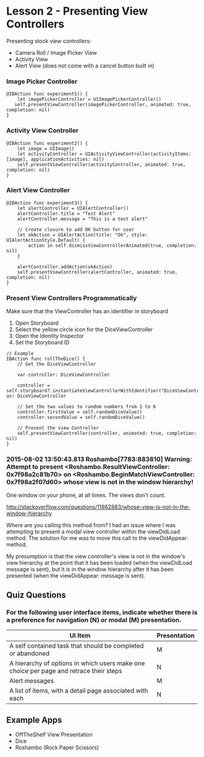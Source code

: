 # Lesson 2 - Presenting View Controllers

Presenting stock view controllers:

* Camera Roll / Image Picker View
* Activity View
* Alert View (does not come with a cancel button built in)

### Image Picker Controller
```
@IBAction func experiment1() {
	let imagePickerController = UIImagePickerController()
   self.presentViewController(imagePickerController, animated: true, completion: nil)
}
```  

### Activity View Controller

```  
@IBAction func experiment2() {
	let image = UIImage()
	let activityController = UIActivityViewController(activityItems: [image], applicationActivities: nil)
	self.presentViewController(activityController, animated: true, completion: nil)        
}
```    

### Alert View Controller

```
@IBAction func experiment3() {
	let alertController = UIAlertController()
	alertController.title = "Test Alert"
	alertController.message = "This is a test alert"
        
	// Create closure to add OK button for user
	let okAction = UIAlertAction(title: "Ok", style: UIAlertActionStyle.Default) {
		action in self.dismissViewControllerAnimated(true, completion: nil)
	}
        
	alertController.addAction(okAction)
	self.presentViewController(alertController, animated: true, completion: nil)
}
```

### Present View Controllers Programmatically

Make sure that the ViewController has an identifier in storyboard

1. Open Storyboard
2. Select the yellow circle icon for the DiceViewController
3. Open the Identity Inspector
4. Set the Storyboard ID

```
// Example
IBAction func rollTheDice() {
    // Get the DiceViewController

    var controller: DiceViewController

    controller = self.storyboard?.instantiateViewControllerWithIdentifier("DiceViewController") as! DiceViewController

    // Set the two values to random numbers from 1 to 6
    controller.firstValue = self.randomDiceValue()
    controller.secondValue = self.randomDiceValue()

    // Present the view Controller
    self.presentViewController(controller, animated: true, completion: nil)
}
```

### 2015-08-02 13:50:43.813 Roshambo[7783:883810] Warning: Attempt to present <Roshambo.ResultViewController: 0x7f98a2c81b70> on <Roshambo.BeginMatchViewController: 0x7f98a2f07d60> whose view is not in the window hierarchy!

One window on your phone, at all times. The views don't count.

<http://stackoverflow.com/questions/11862883/whose-view-is-not-in-the-window-hierarchy>

Where are you calling this method from? I had an issue where I was attempting to present a modal view controller within the viewDidLoad method. The solution for me was to move this call to the viewDidAppear: method.

My presumption is that the view controller's view is not in the window's view hierarchy at the point that it has been loaded (when the viewDidLoad message is sent), but it is in the window hierarchy after it has been presented (when the viewDidAppear: message is sent).

## Quiz Questions

### For the following user interface items, indicate whether there is a preference for navigation (N) or modal (M) presentation.

UI Item | Presentation
------- | ------------
A self contained task that should be completed or abandoned | M
A hierarchy of options in which users make one choice per page and retrace their steps | N
Alert messages | M
A list of items, with a detail page associated with each | N

## Example Apps

* OffTheShelf View Presentation
* Dice
* Roshambo (Rock Paper Scissors)